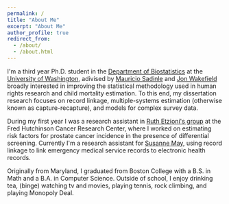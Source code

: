 ```yaml
---
permalink: /
title: "About Me"
excerpt: "About Me"
author_profile: true
redirect_from: 
  - /about/
  - /about.html
---
```


I'm a third year Ph.D. student in the [Department of Biostatistics](http://www.biostat.washington.edu/)  at the [University of Washington](https://www.washington.edu/), adivised by  [Mauricio Sadinle](http://faculty.washington.edu/msadinle/) and [Jon Wakefield](http://faculty.washington.edu/jonno/) broadly interested in improving the statistical methodology used in human rights research and child mortality estimation. To this end, my dissertation research focuses on record linkage, multiple-systems estimation (otherwise known as capture-recapture), and models for complex survey data.

During my first year I was a research assistant in [Ruth Etzioni's group](https://research.fhcrc.org/etzioni/en.html) at the Fred Hutchinson Cancer Research Center, where I worked on estimating risk factors for prostate cancer incidence in the presence of differential screening. Currently I'm a research assistant for [Susanne May](https://www.biostat.washington.edu/people/susanne-may), using record linkage to link emergency medical service records to electronic health records.

Originally from Maryland, I graduated from Boston College with a B.S. in Math and a B.A. in Computer Science. Outside of school, I enjoy drinking tea, (binge) watching tv and movies, playing tennis, rock climbing, and playing Monopoly Deal.
